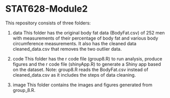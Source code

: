 # STAT628-Module2

This repository consists of three folders:
1. data
   This folder has the original body fat data (BodyFat.csv) of 252 men with measurements of their percentage of body fat and various body circumference measurements. It also has the cleaned data cleaned_data.csv that removes the two outlier data.
   
3. code
   This folder has the r code file (group8.R) to run analysis, produce figures and the r code file (shinyApp.R) to generate a Shiny app based on the dataset. Note: group8.R reads the BodyFat.csv instead of cleaned_data.csv as it includes the steps of data cleaning.
   
5. image
   This folder contains the images and figures generated from group_8.R. 
